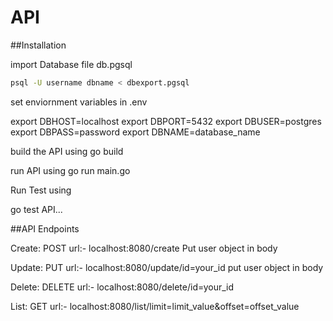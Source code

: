 # API

##Installation

import Database file db.pgsql
```bash
psql -U username dbname < dbexport.pgsql
```
set enviornment variables in .env

export DBHOST=localhost
export DBPORT=5432
export DBUSER=postgres
export DBPASS=password
export DBNAME=database_name

build the API using 
go build

run API using
go run main.go

Run Test using

go test API...

##API Endpoints

Create:
POST  url:-  localhost:8080/create
Put user object in body

Update:
PUT  url:- localhost:8080/update/id=your_id
put user object in body

Delete:
DELETE url:- localhost:8080/delete/id=your_id

List:
GET   url:-  localhost:8080/list/limit=limit_value&offset=offset_value
